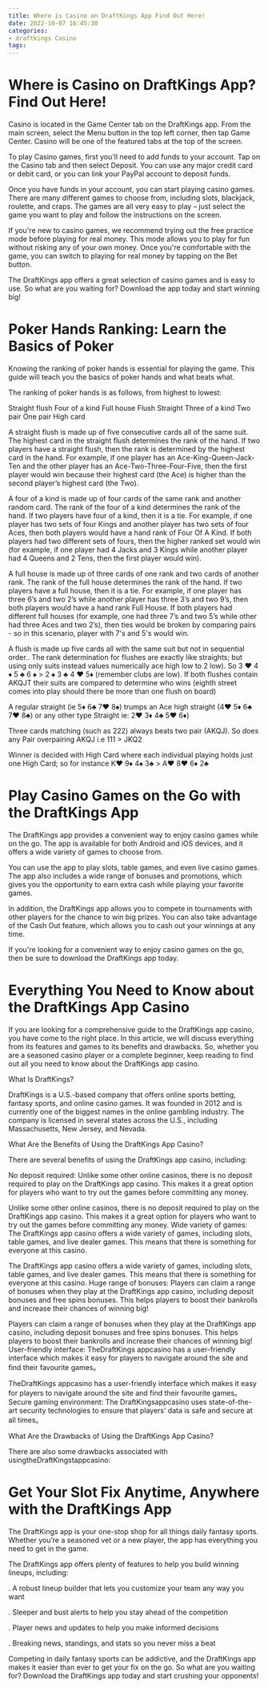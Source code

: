 ```yaml
---
title: Where is Casino on DraftKings App Find Out Here!
date: 2022-10-07 16:45:30
categories:
- draftkings Casino
tags:
---
```



#  Where is Casino on DraftKings App? Find Out Here!

Casino is located in the Game Center tab on the DraftKings app. From the main screen, select the Menu button in the top left corner, then tap Game Center. Casino will be one of the featured tabs at the top of the screen.

To play Casino games, first you'll need to add funds to your account. Tap on the Casino tab and then select Deposit. You can use any major credit card or debit card, or you can link your PayPal account to deposit funds.

Once you have funds in your account, you can start playing casino games. There are many different games to choose from, including slots, blackjack, roulette, and craps. The games are all very easy to play – just select the game you want to play and follow the instructions on the screen.

If you're new to casino games, we recommend trying out the free practice mode before playing for real money. This mode allows you to play for fun without risking any of your own money. Once you're comfortable with the game, you can switch to playing for real money by tapping on the Bet button.

The DraftKings app offers a great selection of casino games and is easy to use. So what are you waiting for? Download the app today and start winning big!

#  Poker Hands Ranking: Learn the Basics of Poker

Knowing the ranking of poker hands is essential for playing the game. This guide will teach you the basics of poker hands and what beats what.

The ranking of poker hands is as follows, from highest to lowest:

Straight flush
Four of a kind
Full house
Flush
Straight
Three of a kind
Two pair
One pair
High card

A straight flush is made up of five consecutive cards all of the same suit. The highest card in the straight flush determines the rank of the hand. If two players have a straight flush, then the rank is determined by the highest card in the hand. For example, if one player has an Ace-King-Queen-Jack-Ten and the other player has an Ace-Two-Three-Four-Five, then the first player would win because their highest card (the Ace) is higher than the second player’s highest card (the Two).

A four of a kind is made up of four cards of the same rank and another random card. The rank of the four of a kind determines the rank of the hand. If two players have four of a kind, then it is a tie. For example, if one player has two sets of four Kings and another player has two sets of four Aces, then both players would have a hand rank of Four Of A Kind. If both players had two different sets of fours, then the higher ranked set would win (for example, if one player had 4 Jacks and 3 Kings while another player had 4 Queens and 2 Tens, then the first player would win).

A full house is made up of three cards of one rank and two cards of another rank. The rank of the full house determines the rank of the hand. If two players have a full house, then it is a tie. For example, if one player has three 6’s and two 2’s while another player has three 3’s and two 9’s, then both players would have a hand rank Full House. If both players had different full houses (for example, one had three 7’s and two 5’s while other had three Aces and two 2’s), then ties would be broken by comparing pairs - so in this scenario, player with 7's and 5's would win.         

A flush is made up five cards all with the same suit but not in sequential order.. The rank determination for flushes are exactly like straights; but using only suits instead values numerically ace high low to 2 low). So 3 ♥ 4 ♦ 5 ♣ 6 ♠ > 2 ♠ 3 ♣ 4 ♥ 5♦ (remember clubs are low). If both flushes contain AKQJT their suits are compared to determine who wins (eighth street comes into play should there be more than one flush on board)

 A regular straight (ie 5♦ 6♣ 7♥ 8♠) trumps an Ace high straight (4♥ 5♦ 6♣ 7♥ 8♣) or any other type Straight ie: 2♥ 3♦ 4♣ 5♥ 6♦)

 Three cards matching (such as 222) always beats two pair (AKQJ). So does any Pair overpairing AKQJ i.e 111 > JKQ2

 Winner is decided with High Card where each individual playing holds just one High Card; so for instance K♥ 9♦ 4♠ 3♣ > A♥ 8♥ 6♦ 2♣

#  Play Casino Games on the Go with the DraftKings App

The DraftKings app provides a convenient way to enjoy casino games while on the go. The app is available for both Android and iOS devices, and it offers a wide variety of games to choose from.

You can use the app to play slots, table games, and even live casino games. The app also includes a wide range of bonuses and promotions, which gives you the opportunity to earn extra cash while playing your favorite games.

In addition, the DraftKings app allows you to compete in tournaments with other players for the chance to win big prizes. You can also take advantage of the Cash Out feature, which allows you to cash out your winnings at any time.

If you're looking for a convenient way to enjoy casino games on the go, then be sure to download the DraftKings app today.

#  Everything You Need to Know about the DraftKings App Casino

If you are looking for a comprehensive guide to the DraftKings app casino, you have come to the right place. In this article, we will discuss everything from its features and games to its benefits and drawbacks. So, whether you are a seasoned casino player or a complete beginner, keep reading to find out all you need to know about the DraftKings app casino.

What Is DraftKings?

DraftKings is a U.S.-based company that offers online sports betting, fantasy sports, and online casino games. It was founded in 2012 and is currently one of the biggest names in the online gambling industry. The company is licensed in several states across the U.S., including Massachusetts, New Jersey, and Nevada.

What Are the Benefits of Using the DraftKings App Casino?

There are several benefits of using the DraftKings app casino, including:

No deposit required: Unlike some other online casinos, there is no deposit required to play on the DraftKings app casino. This makes it a great option for players who want to try out the games before committing any money.

Unlike some other online casinos, there is no deposit required to play on the DraftKings app casino. This makes it a great option for players who want to try out the games before committing any money. Wide variety of games: The DraftKings app casino offers a wide variety of games, including slots, table games, and live dealer games. This means that there is something for everyone at this casino.

The DraftKings app casino offers a wide variety of games, including slots, table games, and live dealer games. This means that there is something for everyone at this casino. Huge range of bonuses: Players can claim a range of bonuses when they play at the DraftKings app casino, including deposit bonuses and free spins bonuses. This helps players to boost their bankrolls and increase their chances of winning big!

Players can claim a range of bonuses when they play at the DraftKings app casino, including deposit bonuses and free spins bonuses. This helps players to boost their bankrolls and increase their chances of winning big! User-friendly interface: TheDraftKings appcasino has a user-friendly interface which makes it easy for players to navigate around the site and find their favourite games。

TheDraftKings appcasino has a user-friendly interface which makes it easy for players to navigate around the site and find their favourite games。 Secure gaming environment: The DraftKingsappcasino uses state-of-the-art security technologies to ensure that players’ data is safe and secure at all times。


What Are the Drawbacks of Using the DraftKings App Casino?

There are also some drawbacks associated with usingtheDraftKingstappcasino:

#  Get Your Slot Fix Anytime, Anywhere with the DraftKings App

The DraftKings app is your one-stop shop for all things daily fantasy sports. Whether you’re a seasoned vet or a new player, the app has everything you need to get in the game.

The DraftKings app offers plenty of features to help you build winning lineups, including:

. A robust lineup builder that lets you customize your team any way you want

. Sleeper and bust alerts to help you stay ahead of the competition

. Player news and updates to help you make informed decisions

. Breaking news, standings, and stats so you never miss a beat

Competing in daily fantasy sports can be addictive, and the DraftKings app makes it easier than ever to get your fix on the go. So what are you waiting for? Download the DraftKings app today and start crushing your opponents!